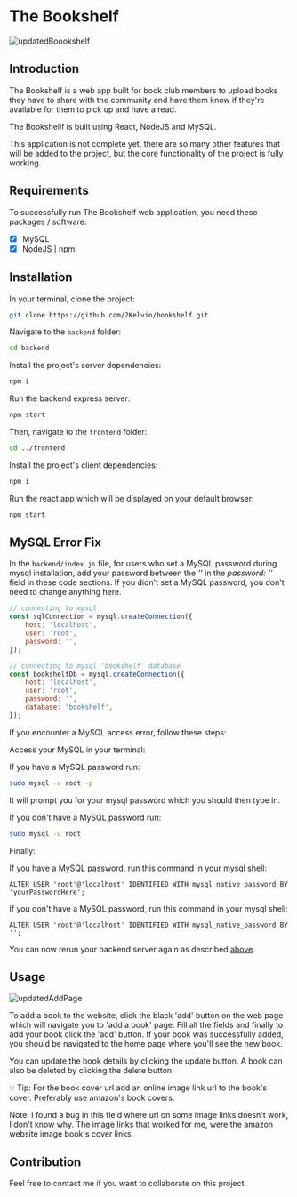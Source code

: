 # The Bookshelf

![updatedBoookshelf](https://github.com/2Kelvin/bookshelf/assets/85868026/97721d14-97c9-43f0-88d7-3ef3fac86b6b)

## Introduction

The Bookshelf is a web app built for book club members to upload books they have to share with the community and have them know if they're available for them to pick up and have a read.

The Bookshellf is built using React, NodeJS and MySQL.

This application is not complete yet, there are so many other features that will be added to the project, but the core functionality of the project is fully working.

## Requirements

To successfully run The Bookshelf web application, you need these packages / software:

- [x] MySQL
- [x] NodeJS | npm

## Installation

In your terminal, clone the project:

```sh
git clone https://github.com/2Kelvin/bookshelf.git
```

Navigate to the `backend` folder:

```sh
cd backend
```

Install the project's server dependencies:

```sh
npm i
```

Run the backend express server:

```sh
npm start
```

Then, navigate to the `frontend` folder:

```sh
cd ../frontend
```

Install the project's client dependencies:

```sh
npm i
```

Run the react app which will be displayed on your default browser:

```sh
npm start
```

## MySQL Error Fix

In the `backend/index.js` file, for users who set a MySQL password during mysql installation, add your password between the *''* in the *password: ''* field in these code sections. If you didn't set a MySQL password, you don't need to change anything here.

```javascript
// connecting to mysql
const sqlConnection = mysql.createConnection({
    host: 'localhost',
    user: 'root',
    password: '',
});
```

```javascript
// connecting to mysql 'bookshelf' database
const bookshelfDb = mysql.createConnection({
    host: 'localhost',
    user: 'root',
    password: '',
    database: 'bookshelf',
});
```

If you encounter a MySQL access error, follow these steps:

Access your MySQL in your terminal:

If you have a MySQL password run:
```sh
sudo mysql -u root -p
```

It will prompt you for your mysql password which you should then type in.

If you don't have a MySQL password run:
```sh
sudo mysql -u root
```

Finally:

If you have a MySQL password, run this command in your mysql shell:

```mysql
ALTER USER 'root'@'localhost' IDENTIFIED WITH mysql_native_password BY 'yourPasswordHere';
```

If you don't have a MySQL password, run this command in your mysql shell:

```mysql
ALTER USER 'root'@'localhost' IDENTIFIED WITH mysql_native_password BY '';
```

You can now rerun your backend server again as described [above](#installation).

## Usage

![updatedAddPage](https://github.com/2Kelvin/bookshelf/assets/85868026/e45c6ade-4e51-4c00-83d8-3c84eb6e734a)

To add a book to the website, click the black 'add' button on the web page which will navigate you to 'add a book' page. Fill all the fields and finally to add your book click the 'add' button. If your book was successfully added, you should be navigated to the home page where you'll see the new book.

You can update the book details by clicking the update button. A book can also be deleted by clicking the delete button.

:bulb: Tip: For the book cover url add an online image link url to the book's cover. Preferably use amazon's book covers.

Note: I found a bug in this field where url on some image links doesn't work, I don't know why. The image links that worked for me, were the amazon website image book's cover links.

## Contribution

Feel free to contact me if you want to collaborate on this project.
